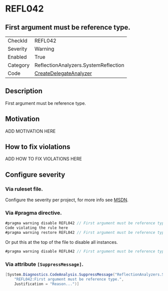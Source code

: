 # REFL042
## First argument must be reference type.

<!-- start generated table -->
<table>
  <tr>
    <td>CheckId</td>
    <td>REFL042</td>
  </tr>
  <tr>
    <td>Severity</td>
    <td>Warning</td>
  </tr>
  <tr>
    <td>Enabled</td>
    <td>True</td>
  </tr>
  <tr>
    <td>Category</td>
    <td>ReflectionAnalyzers.SystemReflection</td>
  </tr>
  <tr>
    <td>Code</td>
    <td><a href="https://github.com/DotNetAnalyzers/ReflectionAnalyzers/blob/master/ReflectionAnalyzers/NodeAnalzers/CreateDelegateAnalyzer.cs">CreateDelegateAnalyzer</a></td>
  </tr>
</table>
<!-- end generated table -->

## Description

First argument must be reference type.

## Motivation

ADD MOTIVATION HERE

## How to fix violations

ADD HOW TO FIX VIOLATIONS HERE

<!-- start generated config severity -->
## Configure severity

### Via ruleset file.

Configure the severity per project, for more info see [MSDN](https://msdn.microsoft.com/en-us/library/dd264949.aspx).

### Via #pragma directive.
```C#
#pragma warning disable REFL042 // First argument must be reference type.
Code violating the rule here
#pragma warning restore REFL042 // First argument must be reference type.
```

Or put this at the top of the file to disable all instances.
```C#
#pragma warning disable REFL042 // First argument must be reference type.
```

### Via attribute `[SuppressMessage]`.

```C#
[System.Diagnostics.CodeAnalysis.SuppressMessage("ReflectionAnalyzers.SystemReflection", 
    "REFL042:First argument must be reference type.", 
    Justification = "Reason...")]
```
<!-- end generated config severity -->